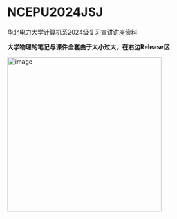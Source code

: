 # NCEPU2024JSJ
 华北电力大学计算机系2024级复习宣讲讲座资料
 
**大学物理的笔记与课件全套由于大小过大，在右边Release区**

<img width="357" alt="image" src="https://github.com/user-attachments/assets/5dabc128-e924-4561-a81a-fa833e597d66" />
